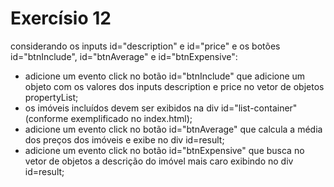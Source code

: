 # Exercísio 12

considerando os inputs id="description" e id="price" e os botões id="btnInclude", id="btnAverage" e id="btnExpensive":

- adicione um evento click no botão id="btnInclude" que adicione um objeto com os valores dos inputs description e price no vetor de objetos propertyList;
- os imóveis incluídos devem ser exibidos na div id="list-container" (conforme exemplificado no index.html);
- adicione um evento click no botão id="btnAverage" que calcula a média dos preços dos imóveis e exibe no div id=result;
- adicione um evento click no botão id="btnExpensive" que busca no vetor de objetos a descrição do imóvel mais caro exibindo no div id=result;
